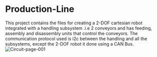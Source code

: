 # Production-Line
This project contains the files for creating a 2-DOF cartesian robot integrated with a handling subsystem .i.e 2 conveyors and has feeding, assembly and disassembly units that control the conveyors. The communication protocol used is i2c between the handling and all the subsystems, except the 2-DOF robot it done using a CAN Bus.
![Circuit-page-001](https://user-images.githubusercontent.com/66640498/122564277-72aa0d00-d045-11eb-8c12-1958a34deb8e.jpg)
